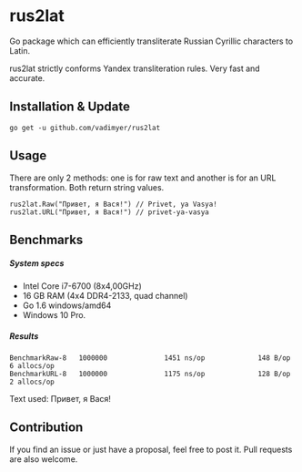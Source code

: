 # rus2lat
Go package which can efficiently transliterate Russian Cyrillic characters to Latin.

rus2lat strictly conforms Yandex transliteration rules. Very fast and accurate.

## Installation & Update
```
go get -u github.com/vadimyer/rus2lat
```

## Usage

There are only 2 methods: one is for raw text and another is for an URL transformation. Both return string values.

```
rus2lat.Raw("Привет, я Вася!") // Privet, ya Vasya!
rus2lat.URL("Привет, я Вася!") // privet-ya-vasya
```

## Benchmarks

##### System specs
- Intel Core i7-6700 (8x4,00GHz)
- 16 GB RAM (4x4 DDR4-2133, quad channel)
- Go 1.6 windows/amd64
- Windows 10 Pro.

##### Results
```
BenchmarkRaw-8   1000000              1451 ns/op             148 B/op          6 allocs/op
BenchmarkURL-8   1000000              1175 ns/op             128 B/op          2 allocs/op
```

Text used: Привет, я Вася!

## Contribution
If you find an issue or just have a proposal, feel free to post it. Pull requests are also welcome.
